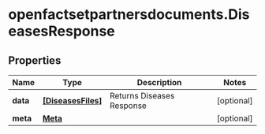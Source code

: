 # openfactsetpartnersdocuments.DiseasesResponse

## Properties

Name | Type | Description | Notes
------------ | ------------- | ------------- | -------------
**data** | [**[DiseasesFiles]**](DiseasesFiles.md) | Returns Diseases Response | [optional] 
**meta** | [**Meta**](Meta.md) |  | [optional] 


